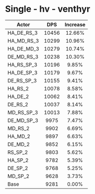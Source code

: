 # Single - hv - venthyr
| Actor | DPS | Increase |
|---|:---:|:---:|
|HA_DE_RS_3|10456|12.66%|
|HA_MD_RS_3|10299|10.96%|
|HA_DE_MD_3|10279|10.74%|
|DE_MD_RS_3|10238|10.30%|
|HA_RS_SP_3|10196|9.85%|
|HA_DE_SP_3|10179|9.67%|
|DE_RS_SP_3|10155|9.41%|
|HA_RS_2|10078|8.58%|
|HA_DE_2|10062|8.41%|
|DE_RS_2|10037|8.14%|
|MD_RS_SP_3|10013|7.88%|
|DE_MD_SP_3|9975|7.47%|
|MD_RS_2|9902|6.69%|
|HA_MD_2|9897|6.63%|
|DE_MD_2|9852|6.15%|
|RS_SP_2|9803|5.62%|
|HA_SP_2|9782|5.39%|
|DE_SP_2|9768|5.25%|
|MD_SP_2|9628|3.73%|
|Base|9281|0.00%|
